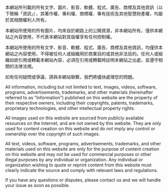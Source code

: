 本網站所刊載的所有文字、圖片、影音、軟體、程式、廣告、商標及其他資訊（以下簡稱「資訊」），其著作權、專利權、商標權、專有技術及其他智慧財產權，均屬於其相關權利人所有。

本網站所使用的所有圖片，均來自於網路上的公開資源，非本網站所有，僅供本網站之內容使用，不代表本網站對其版權享有任何控制權。

本網站所使用的所有文字、影音、軟體、程式、廣告、商標及其他資訊，均僅供本網站之內容使用，不得被任何人或組織用於商業目的或其他非法目的。任何人或組織如欲引用或轉載本網站內容，必須在引用或轉載時註明本網站之出處，並遵守相關的法律法規。

如有任何疑問或爭議，請與本網站聯繫，我們將儘快處理您的問題。

All information, including but not limited to text, images, videos, software, programs, advertisements, trademarks, and other materials (hereinafter referred to as "Information") published on this website are the property of their respective owners, including their copyrights, patents, trademarks, proprietary technologies, and other intellectual property rights.

All images used on this website are sourced from publicly available resources on the Internet, and are not owned by this website. They are only used for content creation on this website and do not imply any control or ownership over the copyright of such images.

All text, videos, software, programs, advertisements, trademarks, and other materials used on this website are only for the purpose of content creation on this website and may not be used for commercial purposes or other illegal purposes by any individual or organization. Any individual or organization wishing to quote or reprint content from this website must clearly indicate the source and comply with relevant laws and regulations.

If you have any questions or disputes, please contact us and we will handle your issue as soon as possible.
